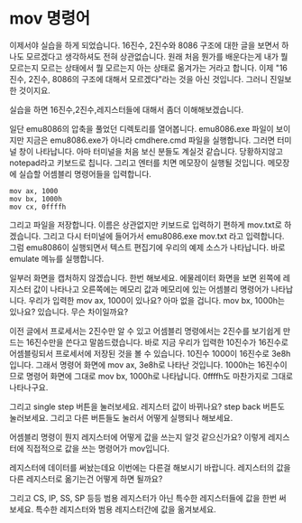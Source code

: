 # mov 명령어

이제서야 실습을 하게 되었습니다. 16진수, 2진수와 8086 구조에 대한 글을 보면서 하나도 모르겠다고 생각하셔도 전혀 상관없습니다. 원래 처음 뭔가를 배운다는게 내가 뭘 모르는지 모르는 상태에서 뭘 모르는지 아는 상태로 옮겨가는 거라고 합니다. 이제 "16진수, 2진수, 8086의 구조에 대해서 모르겠다"라는 것을 아신 것입니다. 그러니 진일보한 것이지요.

실습을 하면 16진수,2진수,레지스터들에 대해서 좀더 이해해보겠습니다.

일단 emu8086의 압축을 풀었던 디렉토리를 열어봅니다. emu8086.exe 파일이 보이지만 지금은 emu8086.exe가 아니라 cmdhere.cmd 파일을 실행합니다. 그러면 터미널 창이 나타납니다. 아마 터미널을 처음 보신 분들도 계실것 같습니다. 당황하지않고 notepad라고 키보드로 칩니다. 그리고 엔터를 치면 메모장이 실행될 것입니다. 메모장에 실습할 어셈블리 명령어들을 입력합니다.

```
mov ax, 1000
mov bx, 1000h
mov cx, 0ffffh
```


그리고 파일을 저장합니다. 이름은 상관없지만 키보드로 입력하기 편하게 mov.txt로 하겠습니다. 그리고 다시 터미널에 들어가서 emu8086.exe mov.txt 라고 입력합니다. 그럼 emu8086이 실행되면서 텍스트 편집기에 우리의 예제 소스가 나타납니다. 바로 emulate 메뉴를 실행합니다.

일부러 화면을 캡처하지 않겠습니다. 한번 해보세요. 에물레이터 화면을 보면 왼쪽에 레지스터 값이 나타나고 오른쪽에는 메모리 값과 메모리에 있는 어셈블리 명령어가 나타납니다. 우리가 입력한 mov ax, 1000이 있나요? 아마 없을 겁니다. mov bx, 1000h는 있나요? 있습니다. 무슨 차이일까요?

이전 글에서 프로세서는 2진수만 알 수 있고 어셈블리 명령에서는 2진수를 보기쉽게 만드는 16진수만을 쓴다고 말씀드렸습니다. 바로 지금 우리가 입력한 10진수가 16진수로 어셈블링되서 프로세서에 저장된 것을 볼 수 있습니다. 10진수 1000이 16진수로 3e8h입니다. 그래서 명령어 화면에 mov ax, 3e8h로 나타난 것입니다. 1000h는 16진수이므로 명령어 화면에 그대로 mov bx, 1000h로 나타납니다. 0ffffh도 마찬가지로 그대로 나타나구요.

그리고 single step 버튼을 눌러보세요. 레지스터 값이 바뀌나요? step back 버튼도 눌러보세요. 그리고 다른 버튼들도 눌러서 어떻게 실행되나 해보세요.

어셈블리 명령이 뭔지 레지스터에 어떻게 값을 쓰는지 알것 같으신가요? 이렇게 레지스터에 직접적으로 값을 쓰는 명령어가 mov입니다.

레지스터에 데이터를 써놨는데요 이번에는 다른걸 해보시기 바랍니다. 레지스터의 값을 다른 레지스터로 옮기는건 어떻게 하면 될까요?

그리고 CS, IP, SS, SP 등등 범용 레지스터가 아닌 특수한 레지스터들에 값을 한번 써보세요. 특수한 레지스터와 범용 레지스터간에 값을 옮겨보세요.

